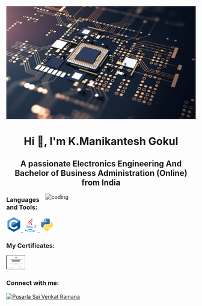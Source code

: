 <img src="https://github.com/PSVRAMANA40248/PSVRAMANA40248/blob/main/Screenshot%202024-10-14%20004348.png" alt="logo" width="1000" height="300"/>
<h1 align="center">Hi 👋, I'm K.Manikantesh Gokul</h1>
<h2 align="center">A passionate Electronics Engineering And Bachelor of Business Administration (Online) from India</h2>
<img align="right" alt="coding" width="400" src="https://user-images.githubusercontent.com/55389276/140866485-8fb1c876-9a8f-4d6a-98dc-08c4981eaf70.gif">




<h3 align="left">Languages and Tools:</h3>
<p align="left"> <a href="https://www.cprogramming.com/" target="_blank" rel="noreferrer"> <img src="https://raw.githubusercontent.com/devicons/devicon/master/icons/c/c-original.svg" alt="c" width="40" height="40"/> </a> <a href="https://www.java.com" target="_blank" rel="noreferrer"> <img src="https://raw.githubusercontent.com/devicons/devicon/master/icons/java/java-original.svg" alt="java" width="40" height="40"/>  <a href="https://www.python.org/" target="_blank" rel="noreferrer">
    <img src="https://raw.githubusercontent.com/devicons/devicon/master/icons/python/python-original.svg" alt="python" width="40" height="40"/> </a> </p>
  
<h3 align="left">My Certificates:</h3>
<p align="left">
  <img src="https://github.com/GokulKorimilli/GokulKorimilli/blob/main/Poblem%20Sloving.Png" alt="My Certificate" width="50" />
  
</p>


<h3 align="left">Connect with me:</h3>
<p align="left">
  <a href="https://www.linkedin.com/in/manikantesh-gokul-korimilli-b5933127a" target="blank">
    <img align="center" src="https://raw.githubusercontent.com/rahuldkjain/github-profile-readme-generator/master/src/images/icons/Social/linked-in-alt.svg" alt="Pusarla Sai Venkat Ramana" height="30" width="40" />
  </a>
 

</p>

